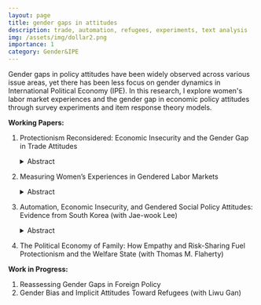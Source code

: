```yaml
---
layout: page
title: gender gaps in attitudes 
description: trade, automation, refugees, experiments, text analysis
img: /assets/img/dollar2.png
importance: 1
category: Gender&IPE
---
```



Gender gaps in policy attitudes have been widely observed across various issue areas, yet there has been less focus on gender dynamics in International Political Economy (IPE). In this research, I explore women's labor market experiences and the gender gap in economic policy attitudes through survey experiments and item response theory models.


**Working Papers:**

1. Protectionism Reconsidered: Economic Insecurity and the Gender Gap in Trade Attitudes
   <details><summary>Abstract</summary>
   <p>While previous research has revealed a gender gap in trade attitudes and the rise of populism and economic protectionism, it has paid less attention to why women continue to support protectionism despite their lack of populist attitudes. The gender gap in trade attitudes has not closed despite the rise of populism, which has taken place particularly among men. Why are women consistently more protectionist than men, and when does men's populism turn into protectionism? I examine the causal process of preference formation across genders using a decomposition analysis, a survey experiment, and structural topic models. I argue that economic insecurity leads both women and men to form protectionist attitudes. My findings suggest that, for women, persistent gender discrimination leads to the perception of negative trade effects on their gender group, fostering protectionism. For men, stochastic trade shocks activate populism, which transforms into protectionism when they perceive adverse trade effects on their country.</p>
   </details>
  
2. Measuring Women’s Experiences in Gendered Labor Markets
   <details><summary>Abstract</summary>
   <p>This paper examines whether gender policy indicators (GPIs) accurately reflect women's economic rights in practice. Despite international and state-level efforts, it remains unclear if these legal advancements have improved women's real-world labor market experiences. Existing GPIs often overlook country-specific contexts and latent heterogeneity, leading to an incomplete understanding of gender inequality. To address this gap, I use item response theory (IRT) and Women, Business, and Law (WBL) data to create the Latent Gender Equality (LGE) Index, a time-series cross-sectional measure of gender equality in 187 countries from 1991 to 2017.</p>
   </details>
   
3. Automation, Economic Insecurity, and Gendered Social Policy Attitudes: Evidence from South Korea (with Jae-wook Lee)
   <details><summary>Abstract</summary>
   <p>This study explores how automation-induced economic insecurity affects gendered social policy preferences in South Korea, a country with high exposure to automation and significant gender inequality. We argue that the devaluation of female labor results in less support for social policies when automation displaces female workers, as women are often not seen as primary breadwinners, and female-dominated job loss is viewed as more acceptable. Our survey experiment finds mixed results: while support for social protection does not differ based on the gender of those affected by automation, there is increased support for slowing automation when male workers are laid off, suggesting a bias toward protecting men's jobs. Moreover, this bias is stronger among respondents with sexist attitudes. Contrary to expectations, high automation risk does not reduce discriminatory views but amplifies them. These findings highlight that economic insecurity does not generate uniform support for all groups, emphasizing the importance of addressing both job displacement and gender inequality in policy design.</p>
   </details>

4. The Political Economy of Family: How Empathy and Risk-Sharing Fuel Protectionism and the Welfare State (with Thomas M. Flaherty)


**Work in Progress:**

1. Reassessing Gender Gaps in Foreign Policy
2. Gender Bias and Implicit Attitudes Toward Refugees (with Liwu Gan)

